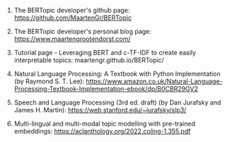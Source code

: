 1. The BERTopic developer's github page: https://github.com/MaartenGr/BERTopic

2. The BERTopic developer's personal blog page: https://www.maartengrootendorst.com/

3. Tutorial page - Leveraging BERT and c-TF-IDF to create easily interpretable topics: maartengr.github.io/BERTopic/

4. Natural Language Processing: A Textbook with Python Implementation (by Raymond S. T. Lee): https://www.amazon.co.uk/Natural-Language-Processing-Textbook-Implementation-ebook/dp/B0CBR29GV2

5. Speech and Language Processing (3rd ed. draft) (by Dan Jurafsky and James H. Martin): https://web.stanford.edu/~jurafsky/slp3/

6. Multi-lingual and multi-modal topic modelling with pre-trained embeddings: https://aclanthology.org/2022.coling-1.355.pdf
